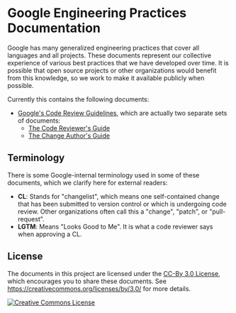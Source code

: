 # Google Engineering Practices Documentation

Google has many generalized engineering practices that cover all languages and
all projects. These documents represent our collective experience of various
best practices that we have developed over time. It is possible that open source
projects or other organizations would benefit from this knowledge, so we work to
make it available publicly when possible.

Currently this contains the following documents:

*   [Google's Code Review Guidelines](review/index.md), which are actually two
    separate sets of documents:
    *   [The Code Reviewer's Guide](review/reviewer/index.md)
    *   [The Change Author's Guide](review/developer/index.md)

## Terminology

There is some Google-internal terminology used in some of these documents, which
we clarify here for external readers:

*   **CL**: Stands for "changelist", which means one self-contained change that
    has been submitted to version control or which is undergoing code review.
    Other organizations often call this a "change", "patch", or "pull-request". 
*   **LGTM**: Means "Looks Good to Me". It is what a code reviewer says when
    approving a CL.

## License

The documents in this project are licensed under the [CC-By 3.0 License](LICENSE), which
encourages you to share these documents. See
<https://creativecommons.org/licenses/by/3.0/> for more details.

<a rel="license" href="https://creativecommons.org/licenses/by/3.0/"><img alt="Creative Commons License" style="border-width:0" src="https://i.creativecommons.org/l/by/3.0/88x31.png" /></a>
